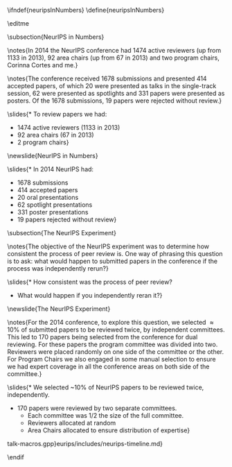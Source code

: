 \ifndef{neuripsInNumbers}
\define{neuripsInNumbers}

\editme

\subsection{NeurIPS in Numbers}

\notes{In 2014 the NeurIPS conference had 1474 active reviewers (up from 1133 in 2013), 92 area chairs (up from 67 in 2013) and two program chairs, Corinna Cortes and me.}

\notes{The conference received 1678 submissions and presented 414 accepted papers, of which 20 were presented as talks in the single-track session, 62 were presented as spotlights and 331 papers were presented as posters. Of the 1678 submissions, 19 papers were rejected without review.}

\slides{* To review papers we had:
  * 1474 active reviewers (1133 in 2013)
  * 92 area chairs (67 in 2013) 
  * 2 program chairs}


\newslide{NeurIPS in Numbers}

\slides{* In 2014 NeurIPS had:
  * 1678 submissions
  * 414 accepted papers
  * 20 oral presentations
  * 62 spotlight presentations
  * 331 poster presentations
  * 19 papers rejected without review}

\subsection{The NeurIPS Experiment}

\notes{The objective of the NeurIPS experiment was to determine how consistent the process of peer review is. One way of phrasing this question is to ask: what would happen to submitted papers in the conference if the process was independently rerun?}

\slides{* How consistent was the process of peer review? 
* What would happen if you independently reran it?}

\newslide{The NeurIPS Experiment}

\notes{For the 2014 conference, to explore this question, we selected $\approx 10\%$ of submitted papers to be reviewed twice, by independent committees. This led to 170 papers being selected from the conference for dual reviewing. For these papers the program committee was divided into two. Reviewers were placed randomly on one side of the committee or the other. For Program Chairs we also engaged in some manual selection to ensure we had expert coverage in all the conference areas on both side of the committee.}

\slides{* We selected ~10% of NeurIPS papers to be reviewed twice, independently.
* 170 papers were reviewed by two separate committees.
  * Each committee was 1/2 the size of the full committee.
  * Reviewers allocated at random
  * Area Chairs allocated to ensure distribution of expertise}

talk-macros.gpp}eurips/includes/neurips-timeline.md}

\endif
